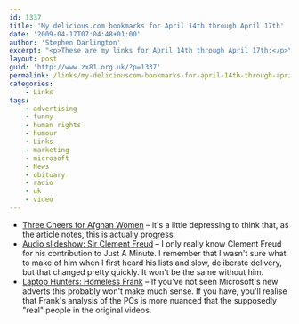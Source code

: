 ```yaml
---
id: 1337
title: 'My delicious.com bookmarks for April 14th through April 17th'
date: '2009-04-17T07:04:48+01:00'
author: 'Stephen Darlington'
excerpt: "<p>These are my links for April 14th through April 17th:</p>\n<ul>\n<li><a href=\"http://kristof.blogs.nytimes.com/2009/04/15/three-cheers-for-afghan-women/\">Three Cheers for Afghan Women</a> - it&#39;s a little depressing to think that, as the article notes, this is actually progress.</li>\n<li><a href=\"http://news.bbc.co.uk/1/hi/uk/8002592.stm\">Audio slideshow: Sir Clement Freud</a> - I only really know Clement Freud for his contribution to Just A Minute. I remember that I wasn&#39;t sure what to make of him when I first heard his lists and slow, deliberate delivery, but that changed pretty quickly. It won&#39;t be the same without him.</li>\n<li><a href=\"http://www.youtube.com/watch?v=vbJSuduTrPs&amp;feature=player_embedded\">Laptop Hunters: Homeless Frank</a> - If you&#39;ve not seen Microsoft&#39;s new adverts this probably won&#39;t make much sense. If you have, you&#39;ll realise that Frank&#39;s analysis of the PCs is more nuanced that the supposedly &quot;real&quot; people in the original videos.</li>\n\n</ul>"
layout: post
guid: 'http://www.zx81.org.uk/?p=1337'
permalink: /links/my-deliciouscom-bookmarks-for-april-14th-through-april-17th.html
categories:
    - Links
tags:
    - advertising
    - funny
    - human rights
    - humour
    - Links
    - marketing
    - microsoft
    - News
    - obituary
    - radio
    - uk
    - video
---
```


- [Three Cheers for Afghan Women](http://kristof.blogs.nytimes.com/2009/04/15/three-cheers-for-afghan-women/) – it's a little depressing to think that, as the article notes, this is actually progress.
- [Audio slideshow: Sir Clement Freud](http://news.bbc.co.uk/1/hi/uk/8002592.stm) – I only really know Clement Freud for his contribution to Just A Minute. I remember that I wasn't sure what to make of him when I first heard his lists and slow, deliberate delivery, but that changed pretty quickly. It won't be the same without him.
- [Laptop Hunters: Homeless Frank](http://www.youtube.com/watch?v=vbJSuduTrPs&feature=player_embedded) – If you've not seen Microsoft's new adverts this probably won't make much sense. If you have, you'll realise that Frank's analysis of the PCs is more nuanced that the supposedly "real" people in the original videos.